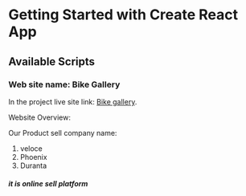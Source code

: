 
# Getting Started with Create React App

## Available Scripts

<h3>Web site name: Bike Gallery</h3>

In the project live site link: [Bike gallery](https://bike-gallery-f3490.web.app/).

Website Overview:

Our Product sell company name:
1. veloce
2. Phoenix
3. Duranta


<h5>it is online sell platform</h5>
